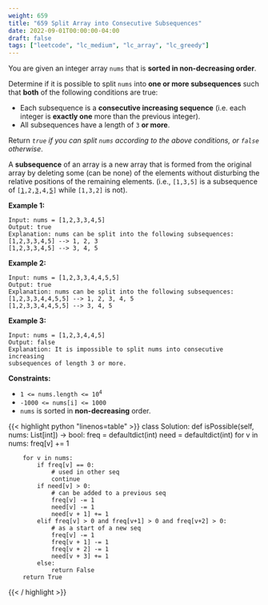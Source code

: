 ```yaml
---
weight: 659
title: "659 Split Array into Consecutive Subsequences"
date: 2022-09-01T00:00:00-04:00
draft: false
tags: ["leetcode", "lc_medium", "lc_array", "lc_greedy"]
---
```


You are given an integer array `nums` that is **sorted in non-decreasing order**.

Determine if it is possible to split `nums` into **one or more subsequences** such that **both** of the following conditions are true:

- Each subsequence is a **consecutive increasing sequence** (i.e. each integer is **exactly one** more than the previous integer).
- All subsequences have a length of `3` **or more**.

Return _`true` if you can split `nums` according to the above conditions, or `false` otherwise_.

A **subsequence** of an array is a new array that is formed from the original array by deleting some (can be none) of the elements without disturbing the relative positions of the remaining elements. (i.e., `[1,3,5]` is a subsequence of <code>[<u>1</u>,2,<u>3</u>,4,<u>5</u>]</code> while `[1,3,2]` is not).


**Example 1:**
```
Input: nums = [1,2,3,3,4,5]
Output: true
Explanation: nums can be split into the following subsequences:
[1,2,3,3,4,5] --> 1, 2, 3
[1,2,3,3,4,5] --> 3, 4, 5
```
**Example 2:**
```
Input: nums = [1,2,3,3,4,4,5,5]
Output: true
Explanation: nums can be split into the following subsequences:
[1,2,3,3,4,4,5,5] --> 1, 2, 3, 4, 5
[1,2,3,3,4,4,5,5] --> 3, 4, 5
```
**Example 3:**
```
Input: nums = [1,2,3,4,4,5]
Output: false
Explanation: It is impossible to split nums into consecutive increasing
subsequences of length 3 or more.
```

**Constraints:**
- <code>1 <= nums.length <= 10<sup>4</sup></code>
- `-1000 <= nums[i] <= 1000`
- `nums` is sorted in **non-decreasing** order.

<div class="tabs"></div>
<div class="tab-content">
<div id="python" class="lang">
{{< highlight python "linenos=table" >}}
class Solution:
    def isPossible(self, nums: List[int]) -> bool:
        freq = defaultdict(int)
        need = defaultdict(int)
        for v in nums:
            freq[v] += 1
        
        for v in nums:
            if freq[v] == 0:
                # used in other seq
                continue
            if need[v] > 0:
                # can be added to a previous seq
                freq[v] -= 1
                need[v] -= 1
                need[v + 1] += 1
            elif freq[v] > 0 and freq[v+1] > 0 and freq[v+2] > 0:
                # as a start of a new seq
                freq[v] -= 1
                freq[v + 1] -= 1
                freq[v + 2] -= 1
                need[v + 3] += 1
            else:
                return False
        return True
{{< / highlight >}}
</div>
</div>
